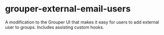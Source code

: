 # grouper-external-email-users
A modification to the Grouper UI that makes it easy for users to add external user to groups. Includes assisting custom hooks.

